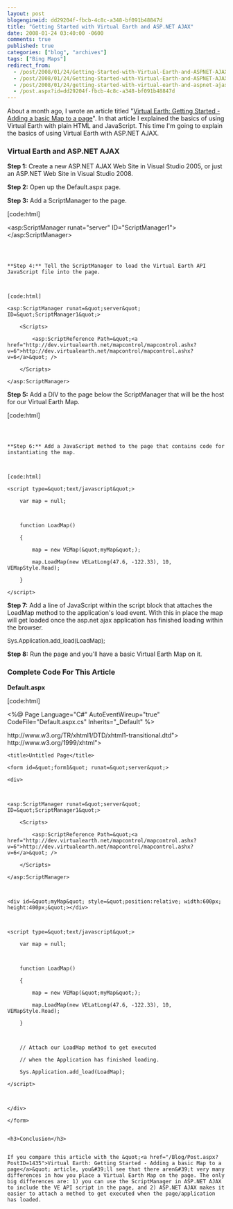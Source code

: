 ```yaml
---
layout: post
blogengineid: dd29204f-fbcb-4c8c-a348-bf091b48847d
title: "Getting Started with Virtual Earth and ASP.NET AJAX"
date: 2008-01-24 03:40:00 -0600
comments: true
published: true
categories: ["blog", "archives"]
tags: ["Bing Maps"]
redirect_from: 
  - /post/2008/01/24/Getting-Started-with-Virtual-Earth-and-ASPNET-AJAX.aspx
  - /post/2008/01/24/Getting-Started-with-Virtual-Earth-and-ASPNET-AJAX
  - /post/2008/01/24/getting-started-with-virtual-earth-and-aspnet-ajax
  - /post.aspx?id=dd29204f-fbcb-4c8c-a348-bf091b48847d
---
```

<!-- more -->


About a month ago, I wrote an article titled &quot;<a href="/Blog/Post.aspx?PostID=1435">Virtual Earth: Getting Started - Adding a basic Map to a page</a>&quot;. In that article I explained the basics of using Virtual Earth with plain HTML and JavaScript. This time I&#39;m going to explain the basics of using Virtual Earth with ASP.NET AJAX. 

<h3>Virtual Earth and ASP.NET AJAX</h3>


**Step 1:** Create a new ASP.NET AJAX Web Site in Visual Studio 2005, or just an ASP.NET Web Site in Visual Studio 2008. 



**Step 2:** Open up the Default.aspx page. 



**Step 3:** Add a ScriptManager to the page. 



[code:html]

<asp:ScriptManager runat=&quot;server&quot; ID=&quot;ScriptManager1&quot;></asp:ScriptManager>

```<font size="2" color="#0000ff"></font>



**Step 4:** Tell the ScriptManager to load the Virtual Earth API JavaScript file into the page. 



[code:html]

<asp:ScriptManager runat=&quot;server&quot; ID=&quot;ScriptManager1&quot;>

    <Scripts>

        <asp:ScriptReference Path=&quot;<a href="http://dev.virtualearth.net/mapcontrol/mapcontrol.ashx?v=6">http://dev.virtualearth.net/mapcontrol/mapcontrol.ashx?v=6</a>&quot; />

    </Scripts>

</asp:ScriptManager>

```



**Step 5:** Add a DIV to the page below the ScriptManager that will be the host for our Virtual Earth Map.



[code:html]

<div id=&quot;myMap&quot; style=&quot;position:relative; width:600px; height:400px;&quot;></div>

```



**Step 6:** Add a JavaScript method to the page that contains code for instantiating the map.



[code:html]

<script type=&quot;text/javascript&quot;>

    var map = null;



    function LoadMap()

    {

        map = new VEMap(&quot;myMap&quot;);

        map.LoadMap(new VELatLong(47.6, -122.33), 10, VEMapStyle.Road);

    }

</script>

```



**Step 7:** Add a line of JavaScript within the script block that attaches the LoadMap method to the application&#39;s load event. With this in place the map will get loaded once the asp.net ajax application has finished loading within the browser. 

<font size="2">


Sys.Application.add_load(LoadMap); 

</font>


**Step 8:** Run the page and you&#39;ll have a basic Virtual Earth Map on it. 

<h3>Complete Code For This Article</h3>


**Default.aspx** 



[code:html]

<%@ Page Language=&quot;C#&quot; AutoEventWireup=&quot;true&quot;  CodeFile=&quot;Default.aspx.cs&quot; Inherits=&quot;_Default&quot; %> 



<!DOCTYPE html PUBLIC &quot;-//W3C//DTD XHTML 1.0 Transitional//EN&quot; &quot;<a href="http://www.w3.org/TR/xhtml1/DTD/xhtml1-transitional.dtd">http://www.w3.org/TR/xhtml1/DTD/xhtml1-transitional.dtd</a>&quot;> 



<html xmlns=&quot;<a href="http://www.w3.org/1999/xhtml">http://www.w3.org/1999/xhtml</a>&quot;>

<head runat=&quot;server&quot;>

    <title>Untitled Page</title>

</head>

<body>

    <form id=&quot;form1&quot; runat=&quot;server&quot;>

    <div>

    

    <asp:ScriptManager runat=&quot;server&quot; ID=&quot;ScriptManager1&quot;>

        <Scripts>

            <asp:ScriptReference Path=&quot;<a href="http://dev.virtualearth.net/mapcontrol/mapcontrol.ashx?v=6">http://dev.virtualearth.net/mapcontrol/mapcontrol.ashx?v=6</a>&quot; />

        </Scripts>

    </asp:ScriptManager>

    

    <div id=&quot;myMap&quot; style=&quot;position:relative; width:600px; height:400px;&quot;></div>

    

    <script type=&quot;text/javascript&quot;>

        var map = null;

        

        function LoadMap()

        {

            map = new VEMap(&quot;myMap&quot;);

            map.LoadMap(new VELatLong(47.6, -122.33), 10, VEMapStyle.Road);

        }

        

        // Attach our LoadMap method to get executed

        // when the Application has finished loading.

        Sys.Application.add_load(LoadMap);

    </script>

    

    </div>

    </form>

</body>

</html>

``` 

<h3>Conclusion</h3>


If you compare this article with the &quot;<a href="/Blog/Post.aspx?PostID=1435">Virtual Earth: Getting Started - Adding a basic Map to a page</a>&quot; article, you&#39;ll see that there aren&#39;t very many differences in how you place a Virtual Earth Map on the page. The only big differences are: 1) you can use the ScriptManager in ASP.NET AJAX to include the VE API script in the page, and 2) ASP.NET AJAX makes it easier to attach a method to get executed when the page/application has loaded. 

